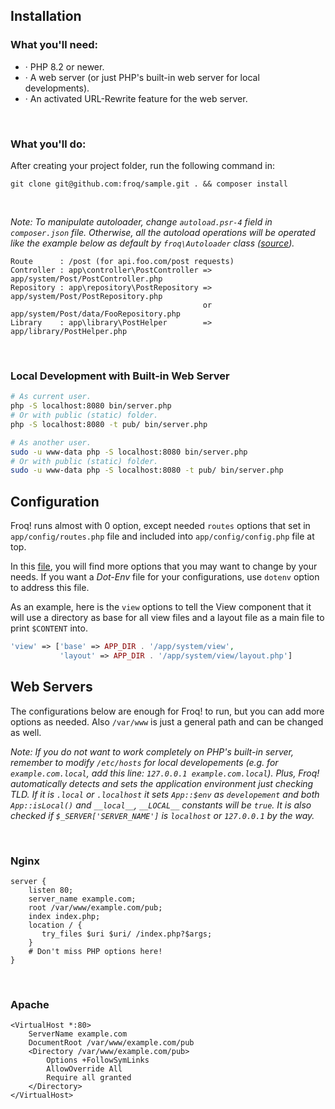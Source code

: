 ## Installation

### What you'll need:

- · PHP 8.2 or newer.
- · A web server (or just PHP's built-in web server for local developments).
- · An activated URL-Rewrite feature for the web server.

<br class="sep">

### What you'll do:

After creating your project folder, run the following command in:

```none
git clone git@github.com:froq/sample.git . && composer install
```

<br class="sep">

*Note: To manipulate autoloader, change `autoload.psr-4` field in `composer.json` file. Otherwise, all the autoload operations will be operated like the example below as default by `froq\Autoloader` class ([source](//github.com/froq/froq/blob/master/src/Autoloader.php)).*

```none
Route      : /post (for api.foo.com/post requests)
Controller : app\controller\PostController => app/system/Post/PostController.php
Repository : app\repository\PostRepository => app/system/Post/PostRepository.php
                                           or app/system/Post/data/FooRepository.php
Library    : app\library\PostHelper        => app/library/PostHelper.php
```

<br class="sep">



### Local Development with Built-in Web Server

```bash
# As current user.
php -S localhost:8080 bin/server.php
# Or with public (static) folder.
php -S localhost:8080 -t pub/ bin/server.php

# As another user.
sudo -u www-data php -S localhost:8080 bin/server.php
# Or with public (static) folder.
sudo -u www-data php -S localhost:8080 -t pub/ bin/server.php
```

## Configuration

Froq! runs almost with 0 option, except needed `routes` options that set in `app/config/routes.php` file and included into `app/config/config.php` file at top.

In this [file](//github.com/froq/sample/blob/master/app/config/config.php), you will find more options that you may want to change by your needs. If you want a *Dot-Env* file for your configurations, use `dotenv` option to address this file.

As an example, here is the `view` options to tell the View component that it will use a directory as base for all view files and a layout file as a main file to print `$CONTENT` into.

```php
'view' => ['base' => APP_DIR . '/app/system/view',
           'layout' => APP_DIR . '/app/system/view/layout.php']
```

## Web Servers

The configurations below are enough for Froq! to run, but you can add more options as needed. Also `/var/www` is just a general path and can be changed as well.

*Note: If you do not want to work completely on PHP's built-in server, remember to modify `/etc/hosts` for local developements (e.g. for `example.com.local`, add this line: `127.0.0.1 example.com.local`). Plus, Froq! automatically detects and sets the application environment just checking TLD. If it is `.local` or `.localhost` it sets `App::$env` as `developement` and both `App::isLocal()` and `__local__`, `__LOCAL__` constants will be `true`. It is also checked if `$_SERVER['SERVER_NAME']` is `localhost` or `127.0.0.1` by the way.*

<br class="sep">

### Nginx

```none
server {
    listen 80;
    server_name example.com;
    root /var/www/example.com/pub;
    index index.php;
    location / {
       try_files $uri $uri/ /index.php?$args;
    }
    # Don't miss PHP options here!
}
```

<br class="sep">

### Apache

```none
<VirtualHost *:80>
    ServerName example.com
    DocumentRoot /var/www/example.com/pub
    <Directory /var/www/example.com/pub>
        Options +FollowSymLinks
        AllowOverride All
        Require all granted
    </Directory>
</VirtualHost>
```
